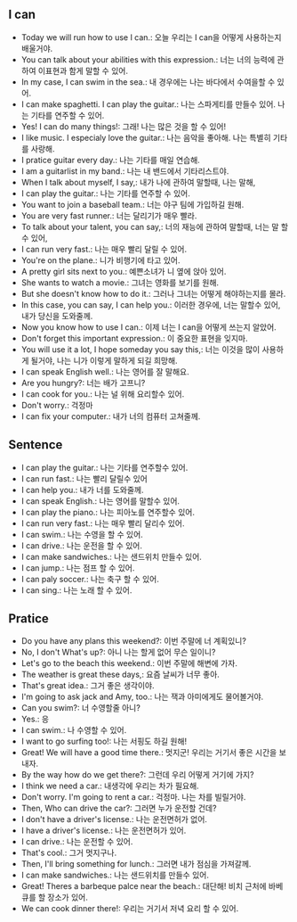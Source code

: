 ## I can
- Today we will run how to use I can.: 오늘 우리는 I can을 어떻게 사용하는지 배울거야.
- You can talk about your abilities with this expression.: 너는 너의 능력에 관하여 이표현과 함게 말할 수 있어.
- In my case, I can swim in the sea.: 내 경우에는 나는 바다에서 수여을할 수 있어.
- I can make spaghetti. I can play the guitar.: 나는 스파게티를 만들수 있어. 나는 기타를 연주할 수 있어. 
- Yes! I can do many things!: 그래! 나는 많은 것을 할 수 있어!
- I like music. I especialy love the guitar.: 나는 음악을 좋아해. 나는 특별히 기타를 사랑해.
- I pratice guitar every day.: 나는 기타를 매일 연습해.
- I am a guitarlist in my band.: 나는 내 밴드에서 기타리스트야.
- When I talk about myself, I say,: 내가 나에 관하여 말할때, 나는 말해,
- I can play the guitar.: 나는 기타를 연주할 수 있어.
- You want to join a baseball team.: 너는 야구 팀에 가입하길 원해.
- You are very fast runner.: 너는 달리기가 매우 빨라.
- To talk about your talent, you can say,: 너의 재능에 관하여 말할때, 너는 말 할수 있어,
- I can run very fast.: 나는 매우 빨리 달릴 수 있어.
- You're on the plane.: 니가 비행기에 타고 있어.
- A pretty girl sits next to you.: 예쁜소녀가 니 옆에 앉아 있어.
- She wants to watch a movie.: 그녀는 영화를 보기를 원해.
- But she doesn't know how to do it.: 그러나 그녀는 어떻게 해야하는지를 몰라.
- In this case, you can say, I can help you.: 이러한 경우에, 너는 말할수 있어, 내가 당신을 도와줄께.
- Now you know how to use I can.: 이제 너는 I can을 어떻게 쓰는지 알았어.
- Don't forget this important expression.: 이 중요한 표현을 잊지마.
- You will use it a lot, I hope someday you say this,: 너는 이것을 많이 사용하게 될거야, 나는 니가 이렇게 말하게 되길 희망해.
- I can speak English well.: 나는 영어를 잘 말해요.
- Are you hungry?: 너는 배가 고프니?
- I can cook for you.: 나는 널 위해 요리할수 있어.
- Don't worry.: 걱정마
- I can fix your computer.: 내가 너의 컴퓨터 고쳐줄께.

## Sentence
- I can play the guitar.: 나는 기타를 연주할수 있어. 
- I can run fast.: 나는 빨리 달릴수 있어
- I can help you.: 내가 너를 도와줄께.
- I can speak English.: 나는 영어를 말할수 있어.
- I can play the piano.: 나는 피아노를 연주할수 있어.
- I can run very fast.: 나는 매우 빨리 달리수 있어.
- I can swim.: 나는 수영을 할 수 있어.
- I can drive.: 나는 운전을 할 수 있어.
- I can make sandwiches.: 나는 샌드위치 만들수 있어.
- I can jump.: 나는 점프 할 수 있어.
- I can paly soccer.: 나는 축구 할 수 있어.
- I can sing.: 나는 노래 할 수 있어.

## Pratice
- Do you have any plans this weekend?: 이번 주말에 너 계획있니?
- No, I don't What's up?: 아니 나는 할게 없어 무슨 일이니?
- Let's go to the beach this weekend.: 이번 주말에 해변에 가자.
- The weather is great these days,: 요즘 날씨가 너무 좋아.
- That's great idea.: 그거 좋은 생각이야.
- I'm going to ask jack and Amy, too.: 나는 잭과 아미에게도 물어볼거야.
- Can you swim?: 너 수영할줄 아니?
- Yes.: 응
- I can swim.: 나 수영할 수 있어.
- I want to go surfing too!: 나는 서핑도 하길 원해!
- Great! We will have a good time there.: 멋지군! 우리는 거기서 좋은 시간을 보내자.
- By the way how do we get there?: 그런데 우리 어떻게 거기에 가지?
- I think we need a car.: 내생각에 우리는 차가 필요해.
- Don't worry. I'm going to rent a car.: 걱정마. 나는 차를 빌릴거야.
- Then, Who can drive the car?: 그러면 누가 운전할 건데?
- I don't have a driver's license.: 나는 운전면허가 없어.
- I have a driver's license.: 나는 운전면허가 있어.
- I can drive.: 나는 운전할 수 있어.
- That's cool.: 그거 멋지구나.
- Then, I'll bring something for lunch.: 그러면 내가 점심을 가져갈께.
- I can make sandwiches.: 나는 샌드위치를 만들수 있어.
- Great! Theres a barbeque palce near the beach.: 대단해! 비치 근처에 바베큐를 할 장소가 있어.
- We can cook dinner there!: 우리는 거기서 저녁 요리 할 수 있어.